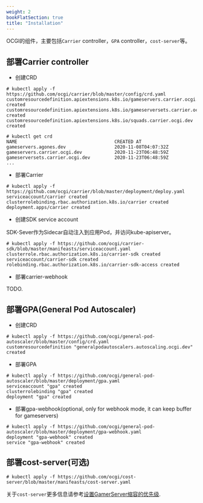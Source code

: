 ```yaml
---
weight: 2
bookFlatSection: true
title: "Installation"
---
```


OCGI的组件，主要包括`Carrier` controller，`GPA` controller，`cost-server`等。

## 部署Carrier controller

  * 创建CRD

```shell script
# kubectl apply -f https://github.com/ocgi/carrier/blob/master/config/crd.yaml 
customresourcedefinition.apiextensions.k8s.io/gameservers.carrier.ocgi.dev created
customresourcedefinition.apiextensions.k8s.io/gameserversets.carrier.ocgi.dev created
customresourcedefinition.apiextensions.k8s.io/squads.carrier.ocgi.dev created

# kubectl get crd
NAME                                    CREATED AT
gameservers.agones.dev                  2020-11-08T04:07:32Z
gameservers.carrier.ocgi.dev            2020-11-23T06:48:59Z
gameserversets.carrier.ocgi.dev         2020-11-23T06:48:59Z
...
```

  * 部署Carrier

```shell script
# kubectl apply -f https://github.com/ocgi/carrier/blob/master/deployment/deploy.yaml 
serviceaccount/carrier created
clusterrolebinding.rbac.authorization.k8s.io/carrier created
deployment.apps/carrier created
```

  * 创建SDK service account

  SDK-Sever作为Sidecar自动注入到应用Pod，并访问kube-apiserver。

```shell script
# kubectl apply -f https://github.com/ocgi/carrier-sdk/blob/master/manifeasts/serviceaccount.yaml
clusterrole.rbac.authorization.k8s.io/carrier-sdk created
serviceaccount/carrier-sdk created
rolebinding.rbac.authorization.k8s.io/carrier-sdk-access created
```

  * 部署carrier-webhook

  TODO.

## 部署GPA(General Pod Autoscaler)

  * 创建CRD
  
```shell script
# kubectl apply -f https://github.com/ocgi/general-pod-autoscaler/blob/master/config/crd.yaml
customresourcedefinition "generalpodautoscalers.autoscaling.ocgi.dev" created
```

  * 部署GPA 

```shell script
# kubectl apply -f https://github.com/ocgi/general-pod-autoscaler/blob/master/deployment/gpa.yaml
serviceaccount "gpa" created
clusterrolebinding "gpa" created
deployment "gpa" created
```

  * 部署gpa-webhook(optional, only for webhook mode, it can keep buffer for gameservers)


```shell script
# kubectl apply -f https://github.com/ocgi/general-pod-autoscaler/blob/master/deployment/gpa-webhook.yaml
deployment "gpa-webhook" created
service "gpa-webhook" created
```

## 部署cost-server(可选)

```shell script
# kubectl apply -f https://github.com/ocgi/cost-server/blob/master/manifeasts/cost-server.yaml
```

关于`cost-server`更多信息请参考[设置GamerServer缩容的优先级](/zh/docs/guides/squad-scaledown-priority).